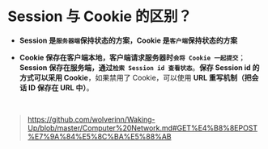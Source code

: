 # **Session 与 Cookie 的区别？**

- **Session 是```服务器端```保持状态的方案，Cookie 是```客户端```保持状态的方案**

- **Cookie 保存在客户端本地，客户端请求服务器时```会将 Cookie 一起提交```**；**Session 保存在服务端，通过```检索 Session id 查看状态```**。**保存 Session id 的方式可以采用 Cookie**，如果禁用了 Cookie，可以使用 **URL 重写机制（把会话 ID 保存在 URL 中）**。

<br>

> https://github.com/wolverinn/Waking-Up/blob/master/Computer%20Network.md#GET%E4%B8%8EPOST%E7%9A%84%E5%8C%BA%E5%88%AB